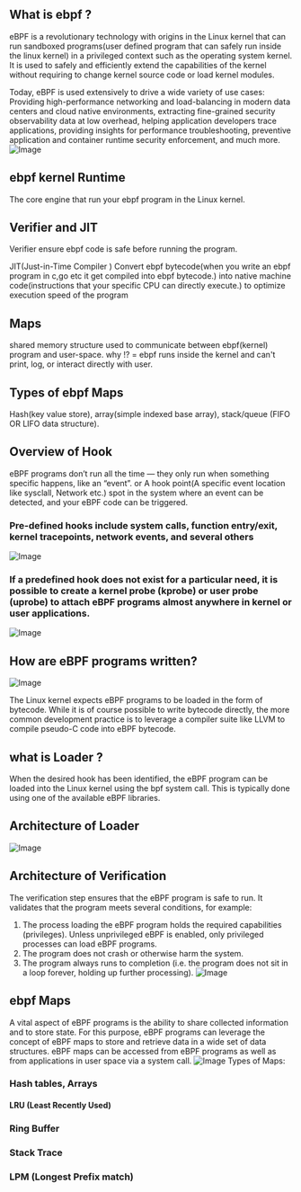 ## What is ebpf ?
eBPF is a revolutionary technology with origins in the Linux kernel that can run sandboxed programs(user defined program that can safely run inside the linux kernel) in a privileged context such as the operating system kernel. It is used to safely and efficiently extend the capabilities of the kernel without requiring to change kernel source code or load kernel modules.

Today, eBPF is used extensively to drive a wide variety of use cases: Providing high-performance networking and load-balancing in modern data centers and cloud native environments, extracting fine-grained security observability data at low overhead, helping application developers trace applications, providing insights for performance troubleshooting, preventive application and container runtime security enforcement, and much more. 
![Image](https://github.com/user-attachments/assets/cd7d6e2a-1ab0-4760-87b7-095211a57eab)
## ebpf kernel Runtime 
The core engine that run your ebpf program in the Linux kernel.
## Verifier and JIT
Verifier ensure ebpf code is safe before running the program.

JIT(Just-in-Time Compiler ) Convert ebpf bytecode(when you write an ebpf program in c,go etc it get compiled into ebpf bytecode.)  into native machine code(instructions that your specific CPU can directly execute.)  to optimize execution speed of the program
## Maps 
shared memory structure used to communicate between ebpf(kernel) program and user-space. 
why !? = ebpf runs inside the kernel and can't print, log, or interact directly with user.
## Types of ebpf Maps
Hash(key value store), array(simple indexed base array), stack/queue (FIFO OR LIFO data structure).
## Overview of Hook
eBPF programs don’t run all the time — they only run when something specific happens, like an “event”. or
A hook point(A specific event location like sysclall, Network etc.) spot in the system where an event can be detected, and your eBPF code can be triggered.
### Pre-defined hooks include system calls, function entry/exit, kernel tracepoints, network events, and several others

![Image](https://github.com/user-attachments/assets/fe2b2ed4-1d38-4960-93ae-c9d44fdd8484)

### If a predefined hook does not exist for a particular need, it is possible to create a kernel probe (kprobe) or user probe (uprobe) to attach eBPF programs almost anywhere in kernel or user applications.
![Image](https://github.com/user-attachments/assets/eb781274-525d-4039-9bbb-dd8d7d59ed00)
## How are eBPF programs written?
![Image](https://github.com/user-attachments/assets/ba13daa1-3bca-43f2-b3a0-15057fd9ac8b)

The Linux kernel expects eBPF programs to be loaded in the form of bytecode.
While it is of course possible to write bytecode directly, the more common development practice is to leverage a compiler suite like LLVM to compile pseudo-C code into eBPF bytecode.
## what is Loader ?
When the desired hook has been identified, the eBPF program can be loaded into the Linux kernel using the bpf system call. This is typically done using one of the available eBPF libraries.
## Architecture of Loader 
![Image](https://github.com/user-attachments/assets/3d048b33-7abe-4834-b408-6133a7478a9f)
## Architecture of Verification 

The verification step ensures that the eBPF program is safe to run. It validates that the program meets several conditions, for example:

1. The process loading the eBPF program holds the required capabilities (privileges). Unless unprivileged eBPF is enabled, only privileged processes can load eBPF programs.
2. The program does not crash or otherwise harm the system.
3. The program always runs to completion (i.e. the program does not sit in a loop forever, holding up further processing).
![Image](https://github.com/user-attachments/assets/d2b6d8e6-3149-4952-9bb5-970a994ef08c)
## ebpf Maps
A vital aspect of eBPF programs is the ability to share collected information and to store state. For this purpose, eBPF programs can leverage the concept of eBPF maps to store and retrieve data in a wide set of data structures. eBPF maps can be accessed from eBPF programs as well as from applications in user space via a system call.
![Image](https://github.com/user-attachments/assets/b4869755-b13d-438d-8c93-de58aaac8825)
Types of Maps:
### Hash tables, Arrays
#### LRU (Least Recently Used)
### Ring Buffer
### Stack Trace
### LPM (Longest Prefix match)

